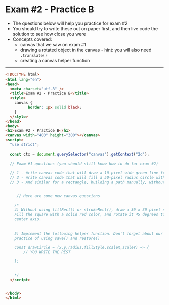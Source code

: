 # Exam #2 - Practice B

- The questions below will help you practice for exam #2
- You should try to write these out on paper first, and then live code the solution to see how close you were
- Concepts covered:
  - canvas that we saw on exam #1
  - drawing a rotated object in the canvas - hint: you will also need `.translate()`
  - creating a canvas helper function

<hr>

```html
<!DOCTYPE html>
<html lang="en">
<head>
  <meta charset="utf-8" />
  <title>Exam #2 - Practice B</title>
  <style>
    canvas {
		  border: 1px solid black;
    }
  </style>
</head>
<body>
<h1>Exam #2 - Practice B</h1>
<canvas width="400" height="300"></canvas>
<script>
  "use strict";
  
  const ctx = document.querySelector("canvas").getContext("2d");
  
  // Exam #1 questions (you should still know how to do for exam #2)
 
  // 1 - Write canvas code that will draw a 10-pixel wide green line from (200,200) to (200,400)
  // 2 - Write canvas code that will fill a 50-pixel radius circle with a solid red color. The circle is centered at (100,100)
  // 3 - And similar for a rectangle, building a path manually, without using fillRect() or strokeRect()
   

	 // Here are some new canvas questions
	 
	/*
	4) Without using fillRect() or strokeRect(), draw a 30 x 30 pixel square at (100,100).
	Fill the square with a solid red color, and rotate it 45 degrees to the right on its
	center axis.
	
	
	5) Implement the following helper function. Don't forget about our best
	practice of using save() and restore()
	
	const drawCircle = (x,y,radius,fillStyle,scaleX,scaleY) => {
		// YOU WRITE THE REST

	};
	
	
	*/
  </script>


</body>
</html>
```
